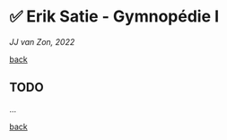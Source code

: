 ✅ Erik Satie - Gymnopédie Ⅰ
============================

*JJ van Zon, 2022*

[back](./README.md)

TODO
----

...

[back](./README.md)
